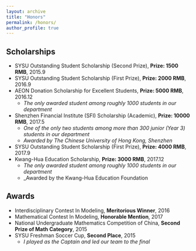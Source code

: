 ```yaml
---
layout: archive
title: "Honors"
permalink: /honors/
author_profile: true
---
```


## Scholarships

<!--A plotting referring to the prizes that I have been awarded each year. <br/>
<img src='/images/scholarship.JPG'>
-->

* SYSU Outstanding Student Scholarship (Second Prize), **Prize: 1500 RMB**, 2015.9
* SYSU Outstanding Student Scholarship (First Prize), **Prize: 2000 RMB**, 2016.9
* AEON Donation Scholarship for Excellent Students, **Prize: 5000 RMB**, 2016.12
  * _The only awarded student among roughly 1000 students in our department_
* Shenzhen Financial Institute (SFI) Scholarship (Academic), **Prize: 10000 RMB**, 2017.5
  * _One of the only two students among more than 300 junior (Year 3) students in our department_
  * _Awarded by The Chinese University of Hong Kong, Shenzhen_
* SYSU Outstanding Student Scholarship (First Prize), **Prize: 4000 RMB**, 2017.9
* Kwang-Hua Education Scholarship, **Prize: 3000 RMB**, 2017.12
  * _The only awarded student among roughly 1000 students in our department_
  * _Awarded by the Kwang-Hua Education Foundation

## Awards

* Interdisciplinary Contest In Modeling, **Meritorious Winner**, 2016
* Mathematical Contest In Modeling, **Honorable Mention**, 2017
* National Undergraduate Mathematics Competition of China, **Second Prize of Math Category**, 2015
* SYSU Freshman Soccer Cup, **Second Place**, 2015
  * _I played as the Captain and led our team to the final_
